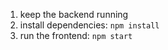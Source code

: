 1. keep the backend running
2. install dependencies: `npm install`
3. run the frontend: `npm start`
